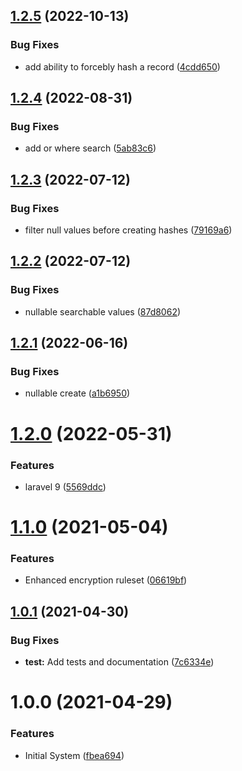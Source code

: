 ## [1.2.5](https://github.com/customd/hashed-search/compare/v1.2.4...v1.2.5) (2022-10-13)


### Bug Fixes

* add ability to forcebly hash a record ([4cdd650](https://github.com/customd/hashed-search/commit/4cdd65080f9332be1cefa9cf3470cee28f2da11a))

## [1.2.4](https://github.com/customd/hashed-search/compare/v1.2.3...v1.2.4) (2022-08-31)


### Bug Fixes

* add or where search ([5ab83c6](https://github.com/customd/hashed-search/commit/5ab83c6e56a38aee1586ea6092998a759e23e402))

## [1.2.3](https://github.com/customd/hashed-search/compare/v1.2.2...v1.2.3) (2022-07-12)


### Bug Fixes

* filter null values before creating hashes ([79169a6](https://github.com/customd/hashed-search/commit/79169a6490266cbd2e558c453cf1f5ce5d208b14))

## [1.2.2](https://github.com/customd/hashed-search/compare/v1.2.1...v1.2.2) (2022-07-12)


### Bug Fixes

* nullable searchable values ([87d8062](https://github.com/customd/hashed-search/commit/87d8062d8012837196877b25356b91db00c7eaf5))

## [1.2.1](https://github.com/customd/hashed-search/compare/v1.2.0...v1.2.1) (2022-06-16)


### Bug Fixes

* nullable create ([a1b6950](https://github.com/customd/hashed-search/commit/a1b69505db3dea0b722795515f6c5859f97c38e9))

# [1.2.0](https://github.com/customd/hashed-search/compare/v1.1.0...v1.2.0) (2022-05-31)


### Features

* laravel 9 ([5569ddc](https://github.com/customd/hashed-search/commit/5569ddc55c148c632947960ee6744e0521c66905))

# [1.1.0](https://github.com/customd/hashed-search/compare/v1.0.1...v1.1.0) (2021-05-04)


### Features

* Enhanced encryption ruleset ([06619bf](https://github.com/customd/hashed-search/commit/06619bf5037bb2a5e9a05d9c9f12d58599a0a327))

## [1.0.1](https://github.com/customd/hashed-search/compare/v1.0.0...v1.0.1) (2021-04-30)


### Bug Fixes

* **test:** Add tests and documentation ([7c6334e](https://github.com/customd/hashed-search/commit/7c6334ea48ba7a6722b3ae99d2ab64c8a260fe12))

# 1.0.0 (2021-04-29)


### Features

* Initial System ([fbea694](https://github.com/customd/hashed-search/commit/fbea694be48a9497810733cbc9ce81908c419c76))
